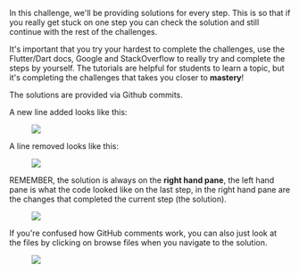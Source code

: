 <p>In this challenge, we'll be providing solutions for every step. This is so that if you really get stuck on one step you can check the solution and still continue with the rest of the challenges. </p><p>It's important that you try your hardest to complete the challenges, use the Flutter/Dart docs, Google and StackOverflow to really try and complete the steps by yourself. The tutorials are helpful for students to learn a topic, but it's completing the challenges that takes you closer to <strong>mastery</strong>!</p><p>The solutions are provided via Github commits. </p><p>A new line added looks like this:</p><figure><img src="https://udemy-images.s3.amazonaws.com:443/redactor/raw/2019-03-18_15-58-06-bbced0a490395dd60e17fdbe81df3ba3.png"></figure><p>A line removed looks like this:</p><figure><img src="https://udemy-images.s3.amazonaws.com:443/redactor/raw/2019-03-18_15-57-44-a53281576e4c789528398dfeda2c242d.png"></figure><p>REMEMBER, the solution is always on the <strong>right hand pane</strong>, the left hand pane is what the code looked like on the last step, in the right hand pane are the changes that completed the current step (the solution).</p><figure><img src="https://udemy-images.s3.amazonaws.com:443/redactor/raw/2019-03-18_16-00-13-95f769d5866c21bfe43cf23ac25251b3.png"></figure><p>If you're confused how GitHub comments work, you can also just look at the files by clicking on browse files when you navigate to the solution. </p><figure><img src="https://udemy-images.s3.amazonaws.com:443/redactor/raw/2019-03-18_16-03-23-f3a6a135d63bdc1c939c04bb3996eb23.png"></figure>